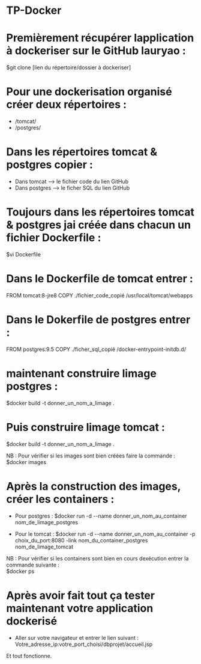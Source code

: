# TP-Docker

# Premièrement récupérer lapplication à dockeriser sur le GitHub lauryao :  
$git clone [lien du répertoire/dossier à dockeriser] 

# Pour une dockerisation organisé créer deux répertoires : 
- /tomcat/
- /postgres/

# Dans les répertoires tomcat & postgres copier :  
- Dans tomcat    -->    le fichier code du lien GitHub
- Dans postgres  -->    le ficher SQL du lien GitHub

# Toujours dans les répertoires tomcat & postgres jai créée dans chacun un fichier Dockerfile : 
$vi Dockerfile

# Dans le Dockerfile de tomcat entrer :  
FROM tomcat:8-jre8 
COPY ./fichier_code_copié /usr/local/tomcat/webapps

# Dans le Dokerfile de postgres entrer :  
FROM postgres:9.5 
COPY ./ficher_sql_copié /docker-entrypoint-initdb.d/  

# maintenant construire limage postgres :
$docker build -t donner_un_nom_a_limage . 

# Puis construire limage tomcat :
$docker build -t  donner_un_nom_a_limage .

NB : Pour vérifier si les images sont bien créées faire la commande : 
$docker images

# Après la construction des images, créer les containers :  
- Pour postgres :
$docker run -d --name donner_un_nom_au_container nom_de_limage_postgres

- Pour le tomcat :
$docker run -d --name donner_un_nom_au_container -p choix_du_port:8080 -link nom_du_container_postgres nom_de_limage_tomcat

NB : Pour vérifier si les containers sont bien en cours dexécution entrer la commande suivante :  
$docker ps

# Après avoir fait tout ça tester maintenant votre application dockerisé 
- Aller sur votre navigateur et entrer le lien suivant :
Votre_adresse_ip:votre_port_choisi/dbprojet/accueil.jsp   

Et tout fonctionne.  
